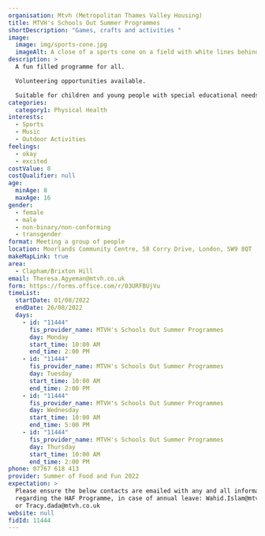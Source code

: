 ```yaml
---
organisation: Mtvh (Metropolitan Thames Valley Housing)
title: MTVH's Schools Out Summer Programmes
shortDescription: "Games, crafts and activities "
image:
  image: img/sports-cone.jpg
  imageAlt: A close of a sports cone on a field with white lines behind
description: >
  A fun filled programme for all.

  Volunteering opportunities available.

  Suitable for children and young people with special educational needs and disabilities
categories:
  category1: Physical Health
interests:
  - Sports
  - Music
  - Outdoor Activities
feelings:
  - okay
  - excited
costValue: 0
costQualifier: null
age:
  minAge: 8
  maxAge: 16
gender:
  - female
  - male
  - non-binary/non-conforming
  - transgender
format: Meeting a group of people
location: Moorlands Community Centre, 58 Corry Drive, London, SW9 8QT
makeMapLink: true
area:
  - Clapham/Brixton Hill
email: Theresa.Agyeman@mtvh.co.uk
form: https://forms.office.com/r/03URFBUjVu
timeList:
  startDate: 01/08/2022
  endDate: 26/08/2022
  days:
    - id: "11444"
      fis_provider_name: MTVH's Schools Out Summer Programmes
      day: Monday
      start_time: 10:00 AM
      end_time: 2:00 PM
    - id: "11444"
      fis_provider_name: MTVH's Schools Out Summer Programmes
      day: Tuesday
      start_time: 10:00 AM
      end_time: 2:00 PM
    - id: "11444"
      fis_provider_name: MTVH's Schools Out Summer Programmes
      day: Wednesday
      start_time: 10:00 AM
      end_time: 5:00 PM
    - id: "11444"
      fis_provider_name: MTVH's Schools Out Summer Programmes
      day: Thursday
      start_time: 10:00 AM
      end_time: 2:00 PM
phone: 07767 618 413
provider: Summer of Food and Fun 2022
expectation: >
  Please ensure the below contacts are emailed with any and all information
  regarding the HAF Programme, in case of annual leave: Wahid.Islam@mtvh.co.uk
  or Tracy.dada@mtvh.co.uk
website: null
fidId: 11444
---
```

